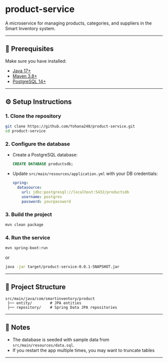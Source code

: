 # product-service

A microservice for managing products, categories, and suppliers in the Smart Inventory system.

---

## 🚀 Prerequisites
Make sure you have installed:
- [Java 17+](https://adoptium.net/)
- [Maven 3.8+](https://maven.apache.org/)
- [PostgreSQL 14+](https://www.postgresql.org/)

---

## ⚙️ Setup Instructions

### 1. Clone the repository
```bash
git clone https://github.com/Yohana248/product-service.git
cd product-service
```

### 2. Configure the database
- Create a PostgreSQL database:
  ```sql
  CREATE DATABASE productsdb;
  ```
- Update `src/main/resources/application.yml` with your DB credentials:
  ```yaml
  spring:
    datasource:
      url: jdbc:postgresql://localhost:5432/productsdb
      username: postgres
      password: yourpassword
  ```

### 3. Build the project
```bash
mvn clean package
```

### 4. Run the service
```bash
mvn spring-boot:run
```
or
```bash
java -jar target/product-service-0.0.1-SNAPSHOT.jar
```

---

## 📂 Project Structure
```
src/main/java/com/smartinventory/product
 ├── entity/        # JPA entities
 ├── repository/    # Spring Data JPA repositories
```

---

## 📝 Notes
- The database is seeded with sample data from `src/main/resources/data.sql`.
- If you restart the app multiple times, you may want to truncate tables
---